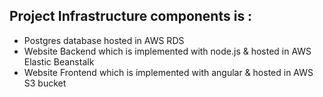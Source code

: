 ## Project Infrastructure components is :

- Postgres database hosted in AWS RDS
- Website Backend which is implemented with node.js & hosted in AWS Elastic Beanstalk
- Website Frontend which is implemented with angular & hosted in AWS S3 bucket